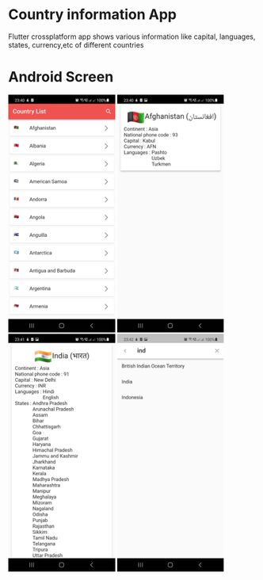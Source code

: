 # Country information App
Flutter crossplatform app shows various information like capital, languages, states, currency,etc of different countries


# Android Screen
<img height="480px" src="https://github.com/ayush278/CountryInfoApp/blob/main/countryinfo/screenshot/homepage.png"> 

<img height="480px" src="https://github.com/ayush278/CountryInfoApp/blob/main/countryinfo/screenshot/countrydetailpage.png"> 

<img height="480px" src="https://github.com/ayush278/CountryInfoApp/blob/main/countryinfo/screenshot/countrydetailpage1.png"> 

<img height="480px" src="https://github.com/ayush278/CountryInfoApp/blob/main/countryinfo/screenshot/searchwidget.png"> 

